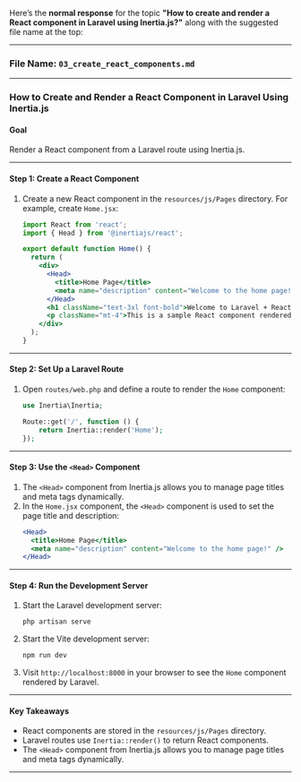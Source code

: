 Here’s the **normal response** for the topic **"How to create and render a React component in Laravel using Inertia.js?"** along with the suggested file name at the top:

---

### **File Name**: `03_create_react_components.md`

---

### **How to Create and Render a React Component in Laravel Using Inertia.js**

#### **Goal**
Render a React component from a Laravel route using Inertia.js.

---

#### **Step 1: Create a React Component**
1. Create a new React component in the `resources/js/Pages` directory. For example, create `Home.jsx`:
   ```jsx
   import React from 'react';
   import { Head } from '@inertiajs/react';

   export default function Home() {
     return (
       <div>
         <Head>
           <title>Home Page</title>
           <meta name="description" content="Welcome to the home page!" />
         </Head>
         <h1 className="text-3xl font-bold">Welcome to Laravel + React + Inertia.js!</h1>
         <p className="mt-4">This is a sample React component rendered by Laravel.</p>
       </div>
     );
   }
   ```

---

#### **Step 2: Set Up a Laravel Route**
1. Open `routes/web.php` and define a route to render the `Home` component:
   ```php
   use Inertia\Inertia;

   Route::get('/', function () {
       return Inertia::render('Home');
   });
   ```

---

#### **Step 3: Use the `<Head>` Component**
1. The `<Head>` component from Inertia.js allows you to manage page titles and meta tags dynamically.
2. In the `Home.jsx` component, the `<Head>` component is used to set the page title and description:
   ```jsx
   <Head>
     <title>Home Page</title>
     <meta name="description" content="Welcome to the home page!" />
   </Head>
   ```

---

#### **Step 4: Run the Development Server**
1. Start the Laravel development server:
   ```bash
   php artisan serve
   ```
2. Start the Vite development server:
   ```bash
   npm run dev
   ```
3. Visit `http://localhost:8000` in your browser to see the `Home` component rendered by Laravel.

---

#### **Key Takeaways**
- React components are stored in the `resources/js/Pages` directory.
- Laravel routes use `Inertia::render()` to return React components.
- The `<Head>` component from Inertia.js allows you to manage page titles and meta tags dynamically.

---
